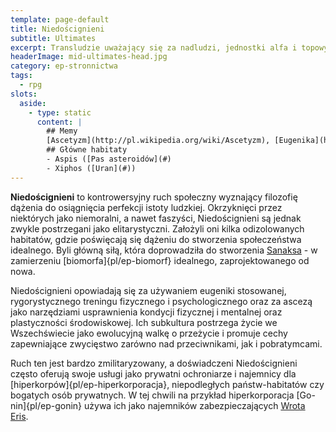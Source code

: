 ```yaml
---
template: page-default
title: Niedoścignieni
subtitle: Ultimates
excerpt: Transludzie uważający się za nadludzi, jednostki alfa i topowych drapieżników
headerImage: mid-ultimates-head.jpg
category: ep-stronnictwa
tags:
  - rpg
slots:
  aside:
    - type: static
      content: |
        ## Memy
        [Ascetyzm](http://pl.wikipedia.org/wiki/Ascetyzm), [Eugenika](http://pl.wikipedia.org/wiki/Eugenika), [Indywidualizm](http://pl.wikipedia.org/wiki/Indywidualizm), [Militaryzm](http://pl.wikipedia.org/wiki/Militaryzm), [Darwinizm społeczny](http://pl.wikipedia.org/wiki/Darwinizm_spo%C5%82eczny)
        ## Główne habitaty
        - Aspis ([Pas asteroidów](#)
        - Xiphos ([Uran](#))
---
```

**Niedoścignieni** to kontrowersyjny ruch społeczny wyznający filozofię dążenia do osiągnięcia perfekcji istoty ludzkiej. Okrzyknięci przez niektórych jako niemoralni, a nawet faszyści, Niedoścignieni są jednak zwykle postrzegani jako elitarystyczni. Założyli oni kilka odizolowanych habitatów, gdzie poświęcają się dążeniu do stworzenia społeczeństwa idealnego. Byli główną siłą, która doprowadziła do stworzenia [Sanaksa](#) - w zamierzeniu [biomorfa]{pl/ep-biomorf} idealnego, zaprojektowanego od nowa.

Niedoścignieni opowiadają się za używaniem eugeniki stosowanej, rygorystycznego treningu fizycznego i psychologicznego oraz za ascezą jako narzędziami usprawnienia kondycji fizycznej i mentalnej oraz plastyczności środowiskowej. Ich subkultura postrzega życie we Wszechświecie jako ewolucyjną walkę o przeżycie i promuje cechy zapewniające zwycięstwo zarówno nad przeciwnikami, jak i pobratymcami.

Ruch ten jest bardzo zmilitaryzowany, a doświadczeni Niedoścignieni często oferują swoje usługi jako prywatni ochroniarze i najemnicy dla [hiperkorpów]{pl/ep-hiperkorporacja}, niepodległych państw-habitatów czy bogatych osób prywatnych. W tej chwili na przykład hiperkorporacja [Go-nin]{pl/ep-gonin} używa ich jako najemników zabezpieczających [Wrota Eris](#).